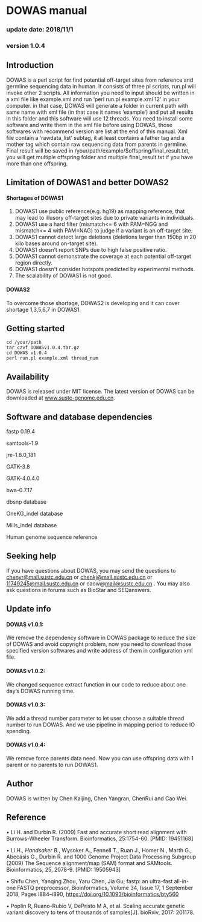 # DOWAS manual
### update date: 2018/11/1
### version 1.0.4

## Introduction
DOWAS is a perl script for find potential off-target sites from reference and germline sequencing data in human. It consists of three pl scripts, run.pl will invoke other 2 scripts. All information you need to input should be written in a xml file like example.xml and run ‘perl run.pl example.xml 12’ in your computer. in that case, DOWAS will generate a folder in current path with same name with xml file (in that case it names ‘example’) and put all results in this folder and this software will use 12 threads. 
You need to install some software and write them in the xml file before using DOWAS, those softwares with recommend version are list at the end of this manual.
Xml file contain a ‘rawdata_list’ subtag, it at least contains a father tag and a mother tag which contain raw sequencing data from parents in germline.
Final result will be saved in /your/path/example/$offspring/final_result.txt, you will get multiple offspring folder and multiple final_result.txt if you have more than one offspring.
## Limitation of DOWAS1 and better DOWAS2
#### Shortages of DOWAS1
1. DOWAS1 use public reference(e.g. hg19) as mapping reference, that may lead to illusory off-target sites due to private variants in individuals.
2. DOWAS1 use a hard filter (mismatch<= 6 with PAM=NGG and mismatch<= 4 with PAM=NAG) to judge if a variant is an off-target site.
3. DOWAS1 cannot detect large deletions (deletions larger than 150bp in 20 kilo bases around on-target site). 
4. DOWAS1 doesn’t report SNPs due to high false positive ratio.
5. DOWAS1 cannot demonstrate the coverage at each potential off-target region directly.
6. DOWAS1 doesn't consider hotspots predicted by experimental methods.
7. The scalability of DOWAS1 is not good.
#### DOWAS2
To overcome those shortage, DOWAS2 is developing and it can cover shortage 1,3,5,6,7 in DOWAS1.
## Getting started
```
cd /your/path
tar czvf DOWASv1.0.4.tar.gz 
cd DOWAS v1.0.4
perl run.pl example.xml thread_num
```
## Availability
DOWAS is released under MIT license. The latest version of DOWAS can be downloaded at www.sustc-genome.edu.cn. 



## Software and database dependencies
fastp 0.19.4

samtools-1.9

jre-1.8.0_181

GATK-3.8

GATK-4.0.4.0

bwa-0.7.17

dbsnp database

OneKG_indel database

Mills_indel database

Human genome sequence reference
## Seeking help
If you have questions about DOWAS, you may send the questions to chenyr@mail.sustc.edu.cn or chenkj@mail.sustc.edu.cn or 11749245@mail.sustc.edu.cn or caow@mail@sustc.edu.cn . You may also ask questions in forums such as BioStar and SEQanswers.

## Update info
#### DOWAS v1.0.1:
We remove the dependency software in DOWAS package to reduce the size of DOWAS and avoid copyright problem, now you need to download those specified version softwares and write address of them in configuration xml file. 
#### DOWAS v1.0.2: 
We changed sequence extract function in our code to reduce about one day’s DOWAS running time.
#### DOWAS v1.0.3:
We add a thread number parameter to let user choose a suitable thread number to run DOWAS. And we use pipeline in mapping period to reduce IO spending.
#### DOWAS v1.0.4:
We remove force parents data need. Now you can use offspring data with 1 parent or no parents to run DOWAS1.

## Author
DOWAS is written by Chen Kaijing, Chen Yangran, ChenRui and Cao Wei.
## Reference
•	Li H. and Durbin R. (2009) Fast and accurate short read alignment with Burrows-Wheeler Transform. Bioinformatics, 25:1754-60. [PMID: 19451168] 

•	Li H.*, Handsaker B.*, Wysoker A., Fennell T., Ruan J., Homer N., Marth G., Abecasis G., Durbin R. and 1000 Genome Project Data Processing Subgroup (2009) The Sequence alignment/map (SAM) format and SAMtools. Bioinformatics, 25, 2078-9. [PMID: 19505943]

•	Shifu Chen, Yanqing Zhou, Yaru Chen, Jia Gu; fastp: an ultra-fast all-in-one FASTQ preprocessor, Bioinformatics, Volume 34, Issue 17, 1 September 2018, Pages i884–i890, https://doi.org/10.1093/bioinformatics/bty560

•	Poplin R, Ruano-Rubio V, DePristo M A, et al. Scaling accurate genetic variant discovery to tens of thousands of samples[J]. bioRxiv, 2017: 201178.
